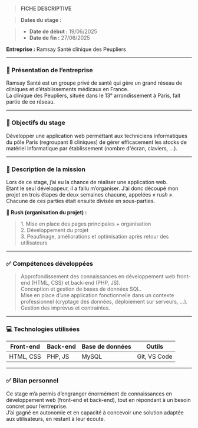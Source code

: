 > **FICHE DESCRIPTIVE**

> **Dates du stage :**  

> - **Date de début :** 19/06/2025  
> - **Date de fin :** 27/06/2025  

**Entreprise :** Ramsay Santé clinique des Peupliers

---

### 🏥 Présentation de l’entreprise

Ramsay Santé est un groupe privé de santé qui gère un grand réseau de cliniques et d’établissements médicaux en France.  
La clinique des Peupliers, située dans le 13ᵉ arrondissement à Paris, fait partie de ce réseau.

---

### 🎯 Objectifs du stage

Développer une application web permettant aux techniciens informatiques du pôle Paris (regroupant 8 cliniques) de gérer efficacement les stocks de matériel informatique par établissement (nombre d'écran, claviers, ...).

---

### 📌 Description de la mission

Lors de ce stage, j’ai eu la chance de réaliser une application web.  
Étant le seul développeur, il a fallu m’organiser. J’ai donc découpé mon projet en trois étapes de deux semaines chacune, appelées *« rush »*.  
Chacune de ces parties était ensuite divisée en sous-parties.

**🚀 Rush (organisation du projet) :**

> 1️. Mise en place des pages principales + organisation  
> 2️. Développement du projet  
> 3️. Peaufinage, améliorations et optimisation après retour des utilisateurs  

---

### ✅ Compétences développées

> Approfondissement des connaissances en développement web front-end (HTML, CSS) et back-end (PHP, JS).  
> Conception et gestion de bases de données SQL.  
> Mise en place d’une application fonctionnelle dans un contexte professionnel (cryptage des données, déploiement sur serveurs, …).  
> Gestion des imprévus et contraintes.  

---

### 💻 Technologies utilisées

| Front-end  | Back-end | Base de données | Outils       |
|------------|----------|-----------------|--------------|
| HTML, CSS  | PHP, JS  | MySQL           | Git, VS Code |

---

### ✅ Bilan personnel

Ce stage m’a permis d’engranger énormément de connaissances en développement web (front-end et back-end), tout en répondant à un besoin concret pour l’entreprise.  
J’ai gagné en autonomie et en capacité à concevoir une solution adaptée aux utilisateurs, en restant à leur écoute.